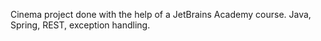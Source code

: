 Cinema project done with the help of a JetBrains Academy course.
Java, Spring, REST, exception handling.

